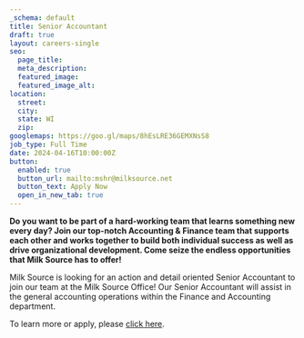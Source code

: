 ```yaml
---
_schema: default
title: Senior Accountant
draft: true
layout: careers-single
seo:
  page_title:
  meta_description:
  featured_image:
  featured_image_alt:
location:
  street:
  city:
  state: WI
  zip:
googlemaps: https://goo.gl/maps/8hEsLRE36GEMXNsS8
job_type: Full Time
date: 2024-04-16T10:00:00Z
button:
  enabled: true
  button_url: mailto:mshr@milksource.net
  button_text: Apply Now
  open_in_new_tab: true
---
```

**Do you want to be part of a hard-working team that learns something new every day? Join our top-notch Accounting & Finance team that supports each other and works together to build both individual success as well as drive organizational development. Come seize the endless opportunities that Milk Source has to offer!**

Milk Source is looking for an action and detail oriented Senior Accountant to join our team at the Milk Source Office! Our Senior Accountant will assist in the general accounting operations within the Finance and Accounting department.

To learn more or apply, please <a href="https://www.indeed.com/job/senior-accountant-8dc5344f64b981a4" title="Senior Accountant Milk Source" target="_blank" rel="noreferrer nofollow noopener">click here</a>.